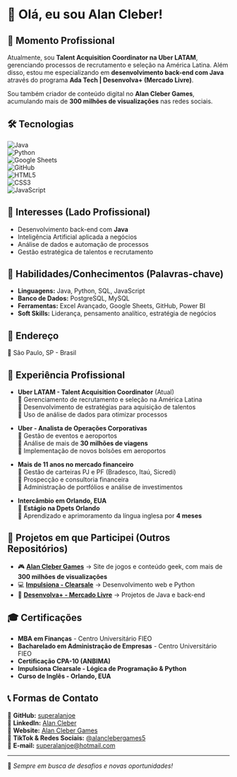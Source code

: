 # 👋 Olá, eu sou Alan Cleber!  

## 🔹 Momento Profissional  
Atualmente, sou **Talent Acquisition Coordinator na Uber LATAM**, gerenciando processos de recrutamento e seleção na América Latina. Além disso, estou me especializando em **desenvolvimento back-end com Java** através do programa **Ada Tech | Desenvolva+ (Mercado Livre)**.  

Sou também criador de conteúdo digital no **Alan Cleber Games**, acumulando mais de **300 milhões de visualizações** nas redes sociais.  

## 🛠️ Tecnologias  
![Java](https://img.shields.io/badge/Java-ED8B00?style=for-the-badge&logo=java&logoColor=white)  
![Python](https://img.shields.io/badge/Python-3776AB?style=for-the-badge&logo=python&logoColor=white)  
![Google Sheets](https://img.shields.io/badge/Google_Sheets-34A853?style=for-the-badge&logo=google-sheets&logoColor=white)  
![GitHub](https://img.shields.io/badge/GitHub-181717?style=for-the-badge&logo=github&logoColor=white)  
![HTML5](https://img.shields.io/badge/HTML5-E34F26?style=for-the-badge&logo=html5&logoColor=white)  
![CSS3](https://img.shields.io/badge/CSS3-1572B6?style=for-the-badge&logo=css3&logoColor=white)  
![JavaScript](https://img.shields.io/badge/JavaScript-F7DF1E?style=for-the-badge&logo=javascript&logoColor=black)  

## 🎯 Interesses (Lado Profissional)  
- Desenvolvimento back-end com **Java**  
- Inteligência Artificial aplicada a negócios  
- Análise de dados e automação de processos  
- Gestão estratégica de talentos e recrutamento  

## 🚀 Habilidades/Conhecimentos (Palavras-chave)  
- **Linguagens:** Java, Python, SQL, JavaScript  
- **Banco de Dados:** PostgreSQL, MySQL  
- **Ferramentas:** Excel Avançado, Google Sheets, GitHub, Power BI  
- **Soft Skills:** Liderança, pensamento analítico, estratégia de negócios  

## 📍 Endereço  
📍 São Paulo, SP - Brasil  

## 💼 Experiência Profissional  
- **Uber LATAM - Talent Acquisition Coordinator** (Atual)  
  🔹 Gerenciamento de recrutamento e seleção na América Latina  
  🔹 Desenvolvimento de estratégias para aquisição de talentos  
  🔹 Uso de análise de dados para otimizar processos  

- **Uber - Analista de Operações Corporativas**  
  🔹 Gestão de eventos e aeroportos  
  🔹 Análise de mais de **30 milhões de viagens**  
  🔹 Implementação de novos bolsões em aeroportos  

- **Mais de 11 anos no mercado financeiro**  
  🔹 Gestão de carteiras PJ e PF (Bradesco, Itaú, Sicredi)  
  🔹 Prospecção e consultoria financeira  
  🔹 Administração de portfólios e análise de investimentos  

- **Intercâmbio em Orlando, EUA**  
  🔹 **Estágio na Dpets Orlando**  
  🔹 Aprendizado e aprimoramento da língua inglesa por **4 meses**  

## 📌 Projetos em que Participei (Outros Repositórios)  
- 🎮 **[Alan Cleber Games](https://superalanjoe.github.io/AlanCleberGames/)** → Site de jogos e conteúdo geek, com mais de **300 milhões de visualizações**  
- 💻 **[Impulsiona - Clearsale](https://github.com/superalanjoe/impulsiona-clearsale)** → Desenvolvimento web e Python  
- 🚀 **[Desenvolva+ - Mercado Livre](https://github.com/superalanjoe/desenvolva-mais)** → Projetos de Java e back-end  

## 🎓 Certificações  
- **MBA em Finanças** - Centro Universitário FIEO  
- **Bacharelado em Administração de Empresas** - Centro Universitário FIEO  
- **Certificação CPA-10 (ANBIMA)**  
- **Impulsiona Clearsale - Lógica de Programação & Python**  
- **Curso de Inglês - Orlando, EUA**  

## 📞 Formas de Contato  
📌 **GitHub:** [superalanjoe](https://github.com/superalanjoe)  
📌 **LinkedIn:** [Alan Cleber](https://www.linkedin.com/in/alancleber/)  
📌 **Website:** [Alan Cleber Games](https://superalanjoe.github.io/AlanCleberGames/)  
📌 **TikTok & Redes Sociais:** [@alanclebergames5](https://www.tiktok.com/@alanclebergames5)  
📩 **E-mail:** superalanjoe@hotmail.com  

---

🚀 *Sempre em busca de desafios e novas oportunidades!*  

